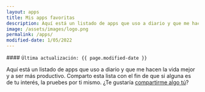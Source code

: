 ```yaml
---
layout: apps
title: Mis apps favoritas
description: Aquí está un listado de apps que uso a diario y que me hacen la vida mejor y a ser más productivo. Comparto esta lista con el fin de que si alguna es de tu interés, la pruebes por ti mismo. ¿Te gustaría compartirme algo tú?
image: /assets/images/logo.png
permalink: /apps/
modified-date: 1/05/2022
---
```


<div class="card last-updated mt-3 text-center">
<div class="card-body">
#### <code>Última actualización: {{ page.modified-date }}</code>
</div>
</div>

Aquí está un listado de apps que uso a diario y que me hacen la vida mejor y a ser más productivo. Comparto esta lista con el fin de que si alguna es de tu interés, la pruebes por ti mismo. ¿Te gustaría [compartirme algo tú][1]?

[1]: /contacto/